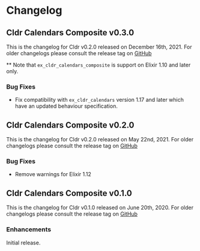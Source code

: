 # Changelog

## Cldr Calendars Composite  v0.3.0

This is the changelog for Cldr v0.2.0 released on December 16th, 2021.  For older changelogs please consult the release tag on [GitHub](https://github.com/elixir-cldr/cldr_calendars_composite/tags)

** Note that `ex_cldr_calendars_composite` is support on Elixir 1.10 and later only.

### Bug Fixes

* Fix compatibility with `ex_cldr_calendars` version 1.17 and later which have an updated behaviour specification.

## Cldr Calendars Composite  v0.2.0

This is the changelog for Cldr v0.2.0 released on May 22nd, 2021.  For older changelogs please consult the release tag on [GitHub](https://github.com/elixir-cldr/cldr_calendars_composite/tags)

### Bug Fixes

* Remove warnings for Elixir 1.12

## Cldr Calendars Composite  v0.1.0

This is the changelog for Cldr v0.1.0 released on June 20th, 2020.  For older changelogs please consult the release tag on [GitHub](https://github.com/elixir-cldr/cldr_calendars_composite/tags)

### Enhancements

Initial release.

